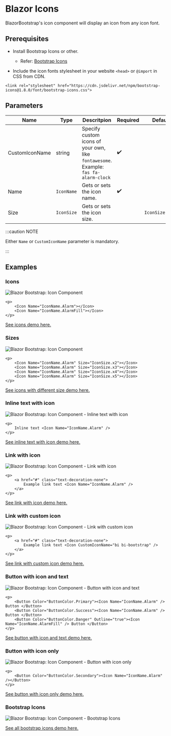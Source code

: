 ﻿---
sidebar_label: Icons
sidebar_position: 1
---

# Blazor Icons

BlazorBootstrap's icon component will display an icon from any icon font.

## Prerequisites

- Install Bootstrap Icons or other.
  - Refer: [Bootstrap Icons](https://icons.getbootstrap.com/)

- Include the icon fonts stylesheet in your website `<head>` or `@import` in CSS from CDN.
```
<link rel="stylesheet" href="https://cdn.jsdelivr.net/npm/bootstrap-icons@1.8.0/font/bootstrap-icons.css">
```

## Parameters

| Name | Type | Descritpion | Required | Default |
|--|--|--|--|--|
| CustomIconName | string | Specify custom icons of your own, like `fontawesome`. Example: `fas fa-alarm-clock` | ✔️ | |
| Name | `IconName` | Gets or sets the icon name. | ✔️ | |
| Size | `IconSize` | Gets or sets the icon size. | | `IconSize.None` |

:::caution NOTE

Either `Name` or `CustomIconName` parameter is mandatory.

:::

## Examples

### Icons

<img src="https://i.imgur.com/WClg4kQ.jpg" alt="Blazor Bootstrap: Icon Component" />

```cshtml
<p>
    <Icon Name="IconName.Alarm"></Icon>
    <Icon Name="IconName.AlarmFill"></Icon>
</p>
```
[See icons demo here.](https://demos.getblazorbootstrap.com/icons#examples)

### Sizes

<img src="https://i.imgur.com/ko7c6k3.jpg" alt="Blazor Bootstrap: Icon Component" />

```cshtml
<p>
    <Icon Name="IconName.Alarm" Size="IconSize.x2"></Icon>
    <Icon Name="IconName.Alarm" Size="IconSize.x3"></Icon>
    <Icon Name="IconName.Alarm" Size="IconSize.x4"></Icon>
    <Icon Name="IconName.Alarm" Size="IconSize.x5"></Icon>
</p>
```
[See icons with different size demo here.](https://demos.getblazorbootstrap.com/icons#sizes)

### Inline text with icon

<img src="https://i.imgur.com/eNKFAKg.jpg" alt="Blazor Bootstrap: Icon Component - Inline text with icon" />

```cshtml
<p>
    Inline text <Icon Name="IconName.Alarm" />
</p>
```
[See inline text with icon demo here.](https://demos.getblazorbootstrap.com/icons#inline-text-with-icon)

### Link with icon

<img src="https://i.imgur.com/pDpv29z.jpg" alt="Blazor Bootstrap: Icon Component - Link with icon" />

```cshtml
<p>
    <a href="#" class="text-decoration-none">
        Example link text <Icon Name="IconName.Alarm" />
    </a>
</p>
```
[See link with icon demo here.](https://demos.getblazorbootstrap.com/icons#link-with-icon)

### Link with custom icon

<img src="https://i.imgur.com/KNFvgiS.jpg" alt="Blazor Bootstrap: Icon Component - Link with custom icon" />

```cshtml
<p>
    <a href="#" class="text-decoration-none">
        Example link text <Icon CustomIconName="bi bi-bootstrap" />
    </a>
</p>
```
[See link with custom icon demo here.](https://demos.getblazorbootstrap.com/icons#link-with-custom-icon)

### Button with icon and text

<img src="https://i.imgur.com/Pkzbm1Q.jpg" alt="Blazor Bootstrap: Icon Component - Button with icon and text" />

```cshtml
<p>
    <Button Color="ButtonColor.Primary"><Icon Name="IconName.Alarm" /> Button </Button>
    <Button Color="ButtonColor.Success"><Icon Name="IconName.Alarm" /> Button </Button>
    <Button Color="ButtonColor.Danger" Outline="true"><Icon Name="IconName.AlarmFill" /> Button </Button>
</p>
```
[See button with icon and text demo here.](https://demos.getblazorbootstrap.com/icons#button-with-icon-and-text)

### Button with icon only

<img src="https://i.imgur.com/3WClQmS.jpg" alt="Blazor Bootstrap: Icon Component - Button with icon only" />

```cshtml
<p>
    <Button Color="ButtonColor.Secondary"><Icon Name="IconName.Alarm" /></Button>
</p>
```
[See button with icon only demo here.](https://demos.getblazorbootstrap.com/icons#button-with-icon-only)

### Bootstrap Icons

<img src="https://i.imgur.com/273TamX.png" alt="Blazor Bootstrap: Icon Component - Bootstrap Icons" />

[See all bootstrap icons demo here.](https://demos.getblazorbootstrap.com/icons#bootstrap-icons)